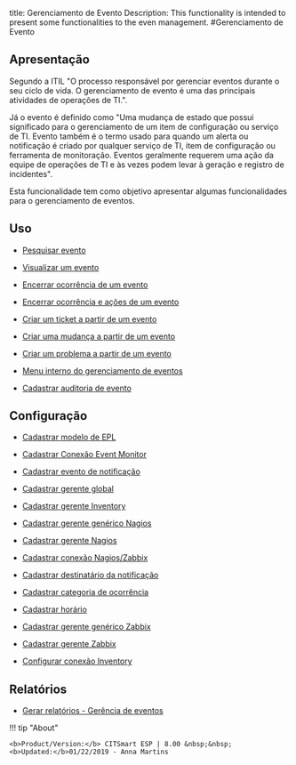 title: Gerenciamento de Evento
Description: This functionality is intended to present some functionalities to the even management.
#Gerenciamento de Evento

Apresentação
----------------

Segundo a ITIL "O processo responsável por gerenciar eventos durante o seu ciclo de vida. O gerenciamento de evento é uma das principais atividades de operações de TI.".

Já o evento é definido como "Uma mudança de estado que possui significado para o gerenciamento de um item de configuração ou serviço de TI. Evento também é o termo usado para quando um alerta ou notificação é criado por qualquer serviço de TI, item de configuração ou ferramenta de monitoração. Eventos geralmente requerem uma ação da equipe de operações de TI e às vezes podem levar à geração e registro de incidentes".

Esta funcionalidade tem como objetivo apresentar algumas funcionalidades para o gerenciamento de eventos.

Uso
-------

- [Pesquisar evento](/pt-br/citsmart-esp-8/processes/event/use/search-event.html)

- [Visualizar um evento](/pt-br/citsmart-esp-8/processes/event/use/view-event.html)

- [Encerrar ocorrência de um evento](/pt-br/citsmart-esp-8/processes/event/use/close-event-occurrence.html)

- [Encerrar ocorrência e ações de um evento](/pt-br/citsmart-esp-8/processes/event/use/close-occurences-and-actions.html)

- [Criar um ticket a partir de um evento](/pt-br/citsmart-esp-8/processes/event/use/create-ticket-from-an-event.html)

- [Criar uma mudança a partir de um evento](/pt-br/citsmart-esp-8/processes/event/use/create-change-from-an-event.html)

- [Criar um problema a partir de um evento](/pt-br/citsmart-esp-8/processes/event/use/create-a-problem-from-an-event.html)

- [Menu interno do gerenciamento de eventos](/pt-br/citsmart-esp-8/processes/event/use/internal-menu-of-event.html)

- [Cadastrar auditoria de evento](/pt-br/citsmart-esp-8/processes/event/use/register-event-audit.html)

Configuração
-----------------

- [Cadastrar modelo de EPL](/pt-br/citsmart-esp-8/processes/event/configuration/register-epl-template.html)

- [Cadastrar Conexão Event Monitor](/pt-br/citsmart-esp-8/processes/event/configuration/register-event-monitor-connection.html)

- [Cadastrar evento de notificação](/pt-br/citsmart-esp-8/processes/event/configuration/register-event-notification.html)

- [Cadastrar gerente global](/pt-br/citsmart-esp-8/processes/event/configuration/register-global-manager.html)

- [Cadastrar gerente Inventory](/pt-br/citsmart-esp-8/processes/event/configuration/register-inventory-manager.html)

- [Cadastrar gerente genérico Nagios](/pt-br/citsmart-esp-8/processes/event/configuration/register-nagios-generic-manager.html)

- [Cadastrar gerente Nagios](/pt-br/citsmart-esp-8/processes/event/configuration/register-nagios-manager.html)

- [Cadastrar conexão Nagios/Zabbix](/pt-br/citsmart-esp-8/processes/event/configuration/register-nagios-zabbix-connection.html)

- [Cadastrar destinatário da notificação](/pt-br/citsmart-esp-8/processes/event/configuration/register-notification-recipient.html)

- [Cadastrar categoria de ocorrência](/pt-br/citsmart-esp-8/processes/event/configuration/register-occurence-category.html)

- [Cadastrar horário](/pt-br/citsmart-esp-8/processes/event/configuration/register-time.html)

- [Cadastrar gerente genérico Zabbix](/pt-br/citsmart-esp-8/processes/event/configuration/register-zabbix-generic-manager.html)

- [Cadastrar gerente Zabbix](/pt-br/citsmart-esp-8/processes/event/configuration/register-zabbix-manager.html)

- [Configurar conexão Inventory](/pt-br/citsmart-esp-8/processes/event/configuration/set-inventory-connection.html)

Relatórios
-----------

- [Gerar relatórios - Gerência de eventos](/pt-br/citsmart-esp-8/processes/event/configuration/generate-reports-event-management.html)


!!! tip "About"

    <b>Product/Version:</b> CITSmart ESP | 8.00 &nbsp;&nbsp;
    <b>Updated:</b>01/22/2019 - Anna Martins


